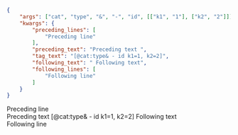 ```json
{
    "args": ["cat", "type", "&", "-", "id", [["k1", "1"], ["k2", "2"]]],
    "kwargs": {
        "preceding_lines": [
            "Preceding line"
        ],
        "preceding_text": "Preceding text ",
        "tag_text": "[@cat:type& - id k1=1, k2=2]",
        "following_text": " Following text",
        "following_lines": [
            "Following line"
        ]
    }
}
```

Preceding line \
Preceding text [@cat:type& - id k1=1, k2=2] Following text \
Following line
